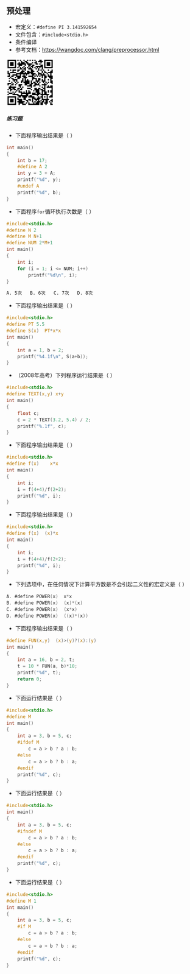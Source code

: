 ## 预处理

- 宏定义：`#define PI 3.141592654`
- 文件包含：`#include<stdio.h>`
- 条件编译
- 参考文档：https://wangdoc.com/clang/preprocessor.html

<img src="images/image-20220103200053221.png" alt="image-20220103200053221" style="zoom: 25%;" />

#####  练习题

- 下面程序输出结果是（        ）

```c
int main()
{
    int b = 17;
    #define A 2
    int y = 3 + A;
    printf("%d", y);
    #undef A
    printf("%d", b);
}
```

- 下面程序`for`循环执行次数是（        ）

 ```c
 #include<stdio.h>
 #define N 2
 #define M N+1
 #define NUM 2*M+1
 int main()
 {
     int i;
     for (i = 1; i <= NUM; i++)
         printf("%d\n", i);
 }
 ```

```tex
A. 5次	B. 6次	C. 7次	D. 8次
```

- 下面程序输出结果是（        ）

```c
#include<stdio.h>
#define PT 5.5
#define S(x)  PT*x*x
int main()
{
    int a = 1, b = 2;
    printf("%4.1f\n", S(a+b));
}
```

- （2008年高考）下列程序运行结果是（        ）

```c
#include<stdio.h>
#define TEXT(x,y) x+y
int main()
{
    float c;
    c = 2 * TEXT(3.2, 5.4) / 2;
    printf("%.1f", c);
}
```

- 下面程序输出结果是（        ）

```c
#include<stdio.h>
#define f(x)	x*x
int main()
{
    int i;
    i = f(4+4)/f(2+2);
    printf("%d", i);
}
```

- 下面程序输出结果是（        ）

```c
#include<stdio.h>
#define f(x)  (x)*x
int main()
{
    int i;
    i = f(4+4)/f(2+2);
    printf("%d", i);
}
```

- 下列选项中，在任何情况下计算平方数是不会引起二义性的宏定义是（        ）

```c
A. #define POWER(x)  x*x
B. #define POWER(x)  (x)*(x)
C. #define POWER(x)  (x*x)
D. #define POWER(x)  ((x)*(x))
```

- 下面程序输出结果是（        ）

```c
#define FUN(x,y)  (x)>(y)?(x):(y)
int main()
{
    int a = 16, b = 2, t;
    t = 10 * FUN(a, b)*10;
    printf("%d", t);
    return 0;
}
```

- 下面运行结果是（        ）

```c
#include<stdio.h>
#define M
int main()
{
    int a = 3, b = 5, c;
    #ifdef M
    	c = a > b ? a : b;
    #else
    	c = a > b ? b : a;
    #endif
    printf("%d", c);
}
```

- 下面运行结果是（        ）

```c
#include<stdio.h>
int main()
{
    int a = 3, b = 5, c;
    #ifndef M
    	c = a > b ? a : b;
    #else
    	c = a > b ? b : a;
    #endif
    printf("%d", c);
}
```

- 下面运行结果是（        ）

```c
#include<stdio.h>
#define M 1
int main()
{
    int a = 3, b = 5, c;
    #if M
    	c = a > b ? a : b;
    #else
    	c = a > b ? b : a;
    #endif
    printf("%d", c);
}
```

